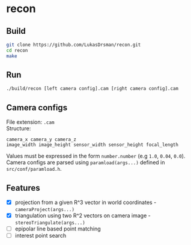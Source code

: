 # recon

## Build
```sh
git clone https://github.com/LukasDrsman/recon.git
cd recon
make
```
## Run
```sh
./build/recon [left camera config].cam [right camera config].cam
```

## Camera configs
File extension: `.cam`  
Structure:
```
camera_x camera_y camera_z
image_width image_height sensor_width sensor_height focal_length 
```
Values must be expressed in the form `number.number` (e.g `1.0`, `0.04`, `0.0`).  
Camera configs are parsed using `paramload(args...)` defined in `src/conf/paramload.h`.

## Features
- [x] projection from a given R^3 vector in world coordinates - `cameraProject(args...)`
- [x] triangulation using two R^2 vectors on camera image - `stereoTriangulate(args...)`
- [ ] epipolar line based point matching
- [ ] interest point search
